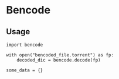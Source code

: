 # Bencode

## Usage
```python3
import bencode

with open("bencoded_file.torrent") as fp:
    decoded_dic = bencode.decode(fp)
```

```python3
some_data = {}
```